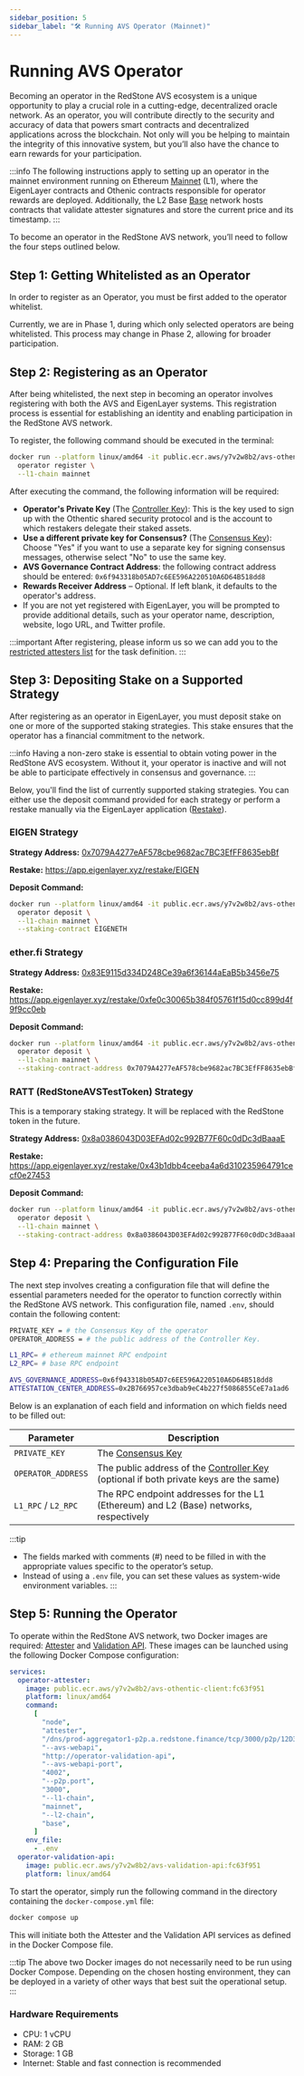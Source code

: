 ```yaml
---
sidebar_position: 5
sidebar_label: "🛠️ Running AVS Operator (Mainnet)"
---
```


# Running AVS Operator

Becoming an operator in the RedStone AVS ecosystem is a unique opportunity to play a crucial role in a cutting-edge, decentralized oracle network.
As an operator, you will contribute directly to the security and accuracy of data that powers smart contracts and decentralized applications across the blockchain.
Not only will you be helping to maintain the integrity of this innovative system, but you’ll also have the chance to earn rewards for your participation.

:::info
The following instructions apply to setting up an operator in the mainnet environment running on Ethereum [Mainnet](https://etherscan.io/) (L1), where the EigenLayer contracts
and Othenic contracts responsible for operator rewards are deployed. Additionally, the L2 Base [Base](https://basescan.org/) network hosts contracts that validate attester signatures
and store the current price and its timestamp.
:::

To become an operator in the RedStone AVS network, you’ll need to follow the four steps outlined below.

## Step 1: Getting Whitelisted as an Operator

In order to register as an Operator, you must be first added to the operator whitelist.

Currently, we are in Phase 1, during which only selected operators are being whitelisted. This process may change in Phase 2, allowing for broader participation.

## Step 2: Registering as an Operator

After being whitelisted, the next step in becoming an operator involves registering with both the AVS and EigenLayer systems.
This registration process is essential for establishing an identity and enabling participation in the RedStone AVS network.

To register, the following command should be executed in the terminal:

```bash
docker run --platform linux/amd64 -it public.ecr.aws/y7v2w8b2/avs-othentic-client:fc63f951 \
  operator register \
  --l1-chain mainnet
```

After executing the command, the following information will be required:

- **Operator's Private Key** (The [Controller Key](https://docs.othentic.xyz/main/avs-framework/othentic-cli/operator-registration#controller-key-and-consensus-key)): This is the key used to sign up with the Othentic shared security protocol and is the account to which restakers delegate their staked assets.
- **Use a different private key for Consensus?** (The [Consensus Key](https://docs.othentic.xyz/main/avs-framework/othentic-cli/operator-registration#controller-key-and-consensus-key)): Choose "Yes" if you want to use a separate key for signing consensus messages, otherwise select "No" to use the same key.
- **AVS Governance Contract Address**: the following contract address should be entered: `0x6f943318b05AD7c6EE596A220510A6D64B518dd8`
- **Rewards Receiver Address** – Optional. If left blank, it defaults to the operator's address.
- If you are not yet registered with EigenLayer, you will be prompted to provide additional details, such as your operator name, description, website, logo URL, and Twitter profile.

:::important
After registering, please inform us so we can add you to the [restricted attesters list](https://docs.othentic.xyz/main/avs-framework/othentic-consensus/task-and-task-definitions#set-restricted-operator-set-for-a-task) for the task definition.
:::

## Step 3: Depositing Stake on a Supported Strategy

After registering as an operator in EigenLayer, you must deposit stake on one or more of the supported staking strategies.
This stake ensures that the operator has a financial commitment to the network.

:::info
Having a non-zero stake is essential to obtain voting power in the RedStone AVS ecosystem. Without it, your operator is inactive and will not be able to participate effectively in consensus and governance.
:::

Below, you'll find the list of currently supported staking strategies.
You can either use the deposit command provided for each strategy or perform a restake manually via the EigenLayer application ([Restake](https://app.eigenlayer.xyz/restake)).

### EIGEN Strategy

**Strategy Address:** [0x7079A4277eAF578cbe9682ac7BC3EfFF8635ebBf](https://etherscan.io/address/0x7079A4277eAF578cbe9682ac7BC3EfFF8635ebBf)

**Restake:** https://app.eigenlayer.xyz/restake/EIGEN

**Deposit Command:**

```bash
docker run --platform linux/amd64 -it public.ecr.aws/y7v2w8b2/avs-othentic-client:fc63f951 \
  operator deposit \
  --l1-chain mainnet \
  --staking-contract EIGENETH
```

### ether.fi Strategy

**Strategy Address:** [0x83E9115d334D248Ce39a6f36144aEaB5b3456e75](https://etherscan.io/address/0x83E9115d334D248Ce39a6f36144aEaB5b3456e75)

**Restake:** https://app.eigenlayer.xyz/restake/0xfe0c30065b384f05761f15d0cc899d4f9f9cc0eb

**Deposit Command:**

```bash
docker run --platform linux/amd64 -it public.ecr.aws/y7v2w8b2/avs-othentic-client:fc63f951 \
  operator deposit \
  --l1-chain mainnet \
  --staking-contract-address 0x7079A4277eAF578cbe9682ac7BC3EfFF8635ebBf
```

### RATT (RedStoneAVSTestToken) Strategy

This is a temporary staking strategy. It will be replaced with the RedStone token in the future.

**Strategy Address:** [0x8a0386043D03EFAd02c992B77F60c0dDc3dBaaaE](https://etherscan.io/address/0x8a0386043D03EFAd02c992B77F60c0dDc3dBaaaE)

**Restake:** https://app.eigenlayer.xyz/restake/0x43b1dbb4ceeba4a6d310235964791cecf0e27453

**Deposit Command:**

```bash
docker run --platform linux/amd64 -it public.ecr.aws/y7v2w8b2/avs-othentic-client:fc63f951 \
  operator deposit \
  --l1-chain mainnet \
  --staking-contract-address 0x8a0386043D03EFAd02c992B77F60c0dDc3dBaaaE
```

## Step 4: Preparing the Configuration File

The next step involves creating a configuration file that will define the essential parameters needed for the operator to function correctly within the RedStone AVS network.
This configuration file, named `.env`, should contain the following content:

```bash
PRIVATE_KEY = # the Consensus Key of the operator
OPERATOR_ADDRESS = # the public address of the Controller Key.

L1_RPC= # ethereum mainnet RPC endpoint
L2_RPC= # base RPC endpoint

AVS_GOVERNANCE_ADDRESS=0x6f943318b05AD7c6EE596A220510A6D64B518dd8
ATTESTATION_CENTER_ADDRESS=0x2B766957ce3dbab9eC4b227f5086855CeE7a1ad6
```

Below is an explanation of each field and information on which fields need to be filled out:

| Parameter           | Description                                                                                                                                                                              |
| ------------------- | ---------------------------------------------------------------------------------------------------------------------------------------------------------------------------------------- |
| `PRIVATE_KEY`       | The [Consensus Key](https://docs.othentic.xyz/main/avs-framework/othentic-cli/private-key-management#consensus-key)                                                                      |
| `OPERATOR_ADDRESS`  | The public address of the [Controller Key](https://docs.othentic.xyz/main/avs-framework/othentic-cli/private-key-management#controller-key) (optional if both private keys are the same) |
| `L1_RPC` / `L2_RPC` | The RPC endpoint addresses for the L1 (Ethereum) and L2 (Base) networks, respectively                                                                                                    |

:::tip

- The fields marked with comments (#) need to be filled in with the appropriate values specific to the operator’s setup.
- Instead of using a `.env` file, you can set these values as system-wide environment variables.
  :::

## Step 5: Running the Operator

To operate within the RedStone AVS network, two Docker images are required: [Attester](/docs/avs/service-components#attester) and [Validation API](/docs/avs/service-components#validation-api).
These images can be launched using the following Docker Compose configuration:

```yaml
services:
  operator-attester:
    image: public.ecr.aws/y7v2w8b2/avs-othentic-client:fc63f951
    platform: linux/amd64
    command:
      [
        "node",
        "attester",
        "/dns/prod-aggregator1-p2p.a.redstone.finance/tcp/3000/p2p/12D3KooWSBMPURmCU5B8nuXkUw1Tq26FuvDg5LsEcs4WX8dqAxWJ",
        "--avs-webapi",
        "http://operator-validation-api",
        "--avs-webapi-port",
        "4002",
        "--p2p.port",
        "3000",
        "--l1-chain",
        "mainnet",
        "--l2-chain",
        "base",
      ]
    env_file:
      - .env
  operator-validation-api:
    image: public.ecr.aws/y7v2w8b2/avs-validation-api:fc63f951
    platform: linux/amd64
```

To start the operator, simply run the following command in the directory containing the `docker-compose.yml` file:

```sh
docker compose up
```

This will initiate both the Attester and the Validation API services as defined in the Docker Compose file.

:::tip
The above two Docker images do not necessarily need to be run using Docker Compose.
Depending on the chosen hosting environment, they can be deployed in a variety of other ways that best suit the operational setup.
:::

### Hardware Requirements

- CPU: 1 vCPU
- RAM: 2 GB
- Storage: 1 GB
- Internet: Stable and fast connection is recommended
